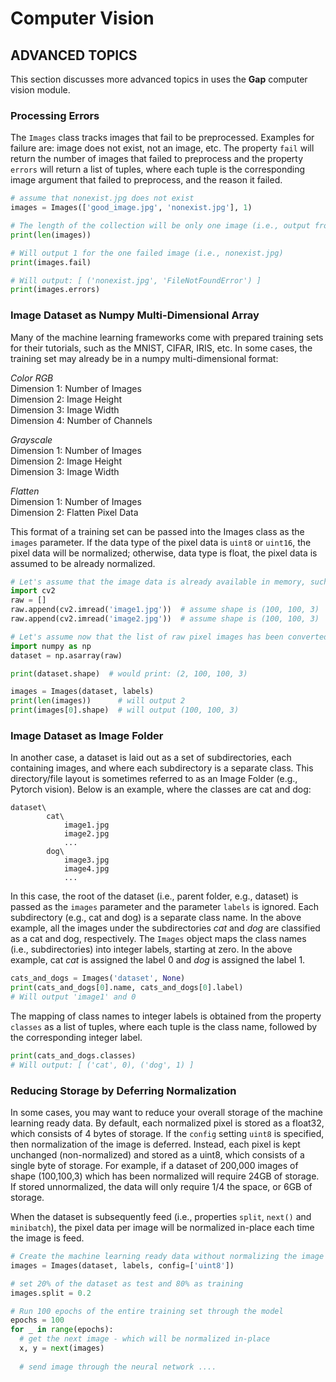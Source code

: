 # Computer Vision

## ADVANCED TOPICS

This section discusses more advanced topics in uses the **Gap** computer vision module.

### Processing Errors

The `Images` class tracks images that fail to be preprocessed. Examples for failure are: image does not exist, not an image, etc. The property `fail` will return the number of images that failed to preprocess and the property `errors` will return a list of tuples, where each tuple is the corresponding image argument that failed to preprocess, and the reason it failed.

```python
# assume that nonexist.jpg does not exist
images = Images(['good_image.jpg', 'nonexist.jpg'], 1)

# The length of the collection will be only one image (i.e., output from print is 1)
print(len(images))

# Will output 1 for the one failed image (i.e., nonexist.jpg)
print(images.fail)

# Will output: [ ('nonexist.jpg', 'FileNotFoundError') ]
print(images.errors)
```

### Image Dataset as Numpy Multi-Dimensional Array

Many of the machine learning frameworks come with prepared training sets for their tutorials, such as the MNIST, CIFAR, IRIS, etc. In some cases, the training set may already be in a numpy multi-dimensional format:

  *Color RGB*  
  Dimension 1: Number of Images  
  Dimension 2: Image Height  
  Dimension 3: Image Width  
  Dimension 4: Number of Channels  
  
  *Grayscale*  
  Dimension 1: Number of Images  
  Dimension 2: Image Height  
  Dimension 3: Image Width  
  
  *Flatten*  
  Dimension 1: Number of Images  
  Dimension 2: Flatten Pixel Data  
  
This format of a training set can be passed into the Images class as the `images` parameter. If the data type of the pixel data is `uint8` or `uint16`, the pixel data will be normalized; otherwise, data type is float, the pixel data is assumed to be already normalized.

```python
# Let's assume that the image data is already available in memory, such as being read in from file by openCV
import cv2
raw = []
raw.append(cv2.imread('image1.jpg'))  # assume shape is (100, 100, 3)
raw.append(cv2.imread('image2.jpg'))  # assume shape is (100, 100, 3)

# Let's assume now that the list of raw pixel images has been converted to a multi-dimensional numpy array
import numpy as np
dataset = np.asarray(raw)

print(dataset.shape)  # would print: (2, 100, 100, 3)

images = Images(dataset, labels)
print(len(images))      # will output 2
print(images[0].shape)  # will output (100, 100, 3)
```

### Image Dataset as Image Folder

In another case, a dataset is laid out as a set of subdirectories, each containing images, and where each subdirectory is a separate class. This directory/file layout is sometimes referred to as an Image Folder (e.g., Pytorch vision). Below is an example, where the classes are cat and dog:

```
dataset\
        cat\
            image1.jpg
            image2.jpg
            ...
        dog\
            image3.jpg
            image4.jpg
            ...
```

In this case, the root of the dataset (i.e., parent folder, e.g., dataset) is passed as the `images` parameter and the parameter `labels` is ignored. Each subdirectory (e.g., cat and dog) is a separate class name. In the above example, all the images under the subdirectories *cat* and *dog* are classified as a cat and dog, respectively. The `Images` object maps the class names (i.e., subdirectories) into integer labels, starting at zero. In the above example, cat *cat* is assigned the label 0 and *dog* is assigned the label 1.

```python
cats_and_dogs = Images('dataset', None)
print(cats_and_dogs[0].name, cats_and_dogs[0].label)
# Will output 'image1' and 0
```

The mapping of class names to integer labels is obtained from the property `classes` as a list of tuples, where each tuple is the class name, followed by the corresponding integer label.

```python
print(cats_and_dogs.classes)
# Will output: [ ('cat', 0), ('dog', 1) ]
```

### Reducing Storage by Deferring Normalization

In some cases, you may want to reduce your overall storage of the machine learning ready data. By default, each normalized pixel is stored as a float32, which consists of 4 bytes of storage. If the `config` setting `uint8` is specified, then normalization of the image is deferred. Instead, each pixel is kept unchanged (non-normalized) and stored as a uint8, which consists of a single byte of storage. For example, if a dataset of 200,000 images of shape (100,100,3) which has been normalized will require 24GB of storage. If stored unnormalized, the data will only require 1/4 the space, or 6GB of storage.

When the dataset is subsequently feed (i.e., properties `split`, `next()` and `minibatch`), the pixel data per image will be normalized in-place each time the image is feed.

```python
# Create the machine learning ready data without normalizing the image data
images = Images(dataset, labels, config=['uint8'])

# set 20% of the dataset as test and 80% as training
images.split = 0.2

# Run 100 epochs of the entire training set through the model
epochs = 100
for _ in range(epochs):
  # get the next image - which will be normalized in-place
  x, y = next(images)
  
  # send image through the neural network ....
```
